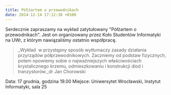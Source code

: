 ```yaml
---
title: Półżartem o przewodnikach
date: 2014-12-14 17:12:38 +0100
---
```

Serdecznie zapraszamy na wykład zatytułowany "Półżartem o przewodnikach". Jest on&nbsp;organizowany przez Koło Studentów Informatyki na UWr, z którym nawiązaliśmy ostatnio współpracę.

> _Wykład &nbsp;w przystępny sposób&nbsp;wytłumaczy zasady&nbsp;działania przyrządów półprzewodnikowych. Zaczniemy od podstaw&nbsp;fizycznych, potem opowiemy sobie o&nbsp;najważniejszych&nbsp;właściwościach krystalicznego krzemu, odmieszkowaniu i konstrukcji diod i tranzystorów._dr Jan Chorowski

Data: 17 grudnia, godzina 19.00 Miejsce: Uniwersytet Wrocławski, Instytut Informatyki, sala 25